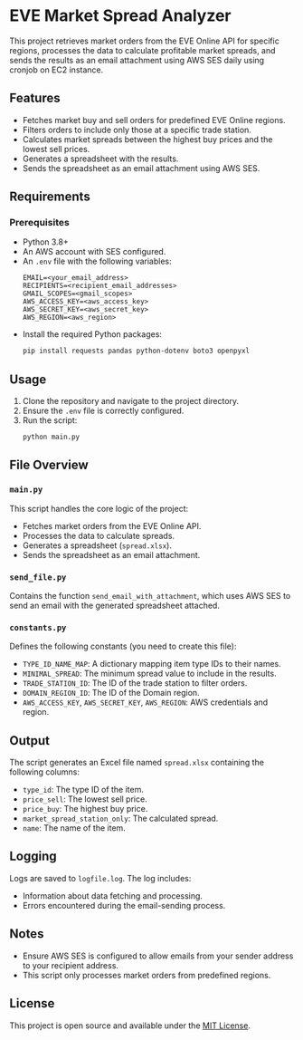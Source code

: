 # EVE Market Spread Analyzer

This project retrieves market orders from the EVE Online API for specific regions, processes the data to calculate profitable market spreads, and sends the results as an email attachment using AWS SES daily using cronjob on EC2 instance.

## Features

- Fetches market buy and sell orders for predefined EVE Online regions.
- Filters orders to include only those at a specific trade station.
- Calculates market spreads between the highest buy prices and the lowest sell prices.
- Generates a spreadsheet with the results.
- Sends the spreadsheet as an email attachment using AWS SES.

## Requirements

### Prerequisites
- Python 3.8+
- An AWS account with SES configured.
- An `.env` file with the following variables:
  ```env
  EMAIL=<your_email_address>
  RECIPIENTS=<recipient_email_addresses>
  GMAIL_SCOPES=<gmail_scopes>
  AWS_ACCESS_KEY=<aws_access_key>
  AWS_SECRET_KEY=<aws_secret_key>
  AWS_REGION=<aws_region>
  ```
- Install the required Python packages:
  ```bash
  pip install requests pandas python-dotenv boto3 openpyxl
  ```

## Usage

1. Clone the repository and navigate to the project directory.
2. Ensure the `.env` file is correctly configured.
3. Run the script:
   ```bash
   python main.py
   ```

## File Overview

### `main.py`
This script handles the core logic of the project:
- Fetches market orders from the EVE Online API.
- Processes the data to calculate spreads.
- Generates a spreadsheet (`spread.xlsx`).
- Sends the spreadsheet as an email attachment.

### `send_file.py`
Contains the function `send_email_with_attachment`, which uses AWS SES to send an email with the generated spreadsheet attached.

### `constants.py`
Defines the following constants (you need to create this file):
- `TYPE_ID_NAME_MAP`: A dictionary mapping item type IDs to their names.
- `MINIMAL_SPREAD`: The minimum spread value to include in the results.
- `TRADE_STATION_ID`: The ID of the trade station to filter orders.
- `DOMAIN_REGION_ID`: The ID of the Domain region.
- `AWS_ACCESS_KEY`, `AWS_SECRET_KEY`, `AWS_REGION`: AWS credentials and region.

## Output

The script generates an Excel file named `spread.xlsx` containing the following columns:
- `type_id`: The type ID of the item.
- `price_sell`: The lowest sell price.
- `price_buy`: The highest buy price.
- `market_spread_station_only`: The calculated spread.
- `name`: The name of the item.

## Logging

Logs are saved to `logfile.log`. The log includes:
- Information about data fetching and processing.
- Errors encountered during the email-sending process.

## Notes

- Ensure AWS SES is configured to allow emails from your sender address to your recipient address.
- This script only processes market orders from predefined regions.

## License
This project is open source and available under the [MIT License](LICENSE).

